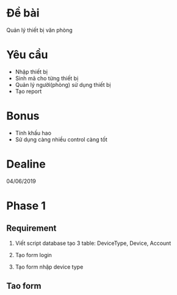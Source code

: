  
# Đề bài

Quản lý thiết bị văn phòng

# Yêu cầu

* Nhập thiết bị
* Sinh mã cho từng thiết bị
* Quản lý người(phòng) sử dụng thiết bị
* Tạo report

# Bonus
* Tính khấu hao
* Sử dụng càng nhiều control càng tốt

# Dealine
04/06/2019

# Phase 1
## Requirement
1. Viết script database tạo 3 table: DeviceType, Device, Account
2. Tạo form login
	

3. Tạo form nhập device type


## Tao form